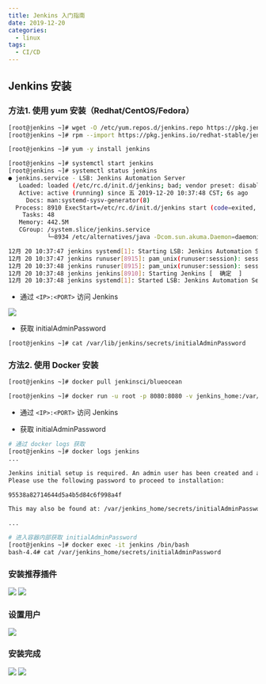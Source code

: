 ```yaml
---
title: Jenkins 入门指南
date: 2019-12-20
categories:
  - linux
tags:
  - CI/CD
---
```


## Jenkins 安装
### 方法1. 使用 yum 安装（Redhat/CentOS/Fedora）
```bash
[root@jenkins ~]# wget -O /etc/yum.repos.d/jenkins.repo https://pkg.jenkins.io/redhat-stable/jenkins.repo
[root@jenkins ~]# rpm --import https://pkg.jenkins.io/redhat-stable/jenkins.io.key

[root@jenkins ~]# yum -y install jenkins

[root@jenkins ~]# systemctl start jenkins
[root@jenkins ~]# systemctl status jenkins
● jenkins.service - LSB: Jenkins Automation Server
   Loaded: loaded (/etc/rc.d/init.d/jenkins; bad; vendor preset: disabled)
   Active: active (running) since 五 2019-12-20 10:37:48 CST; 6s ago
     Docs: man:systemd-sysv-generator(8)
  Process: 8910 ExecStart=/etc/rc.d/init.d/jenkins start (code=exited, status=0/SUCCESS)
    Tasks: 48
   Memory: 442.5M
   CGroup: /system.slice/jenkins.service
           └─8934 /etc/alternatives/java -Dcom.sun.akuma.Daemon=daemonized -Djava.awt.headless=true -DJENKINS_HOME=/var/lib/jenkins -jar /usr/lib/jenkins/jenkins.war --logfile=/var/log/jen...

12月 20 10:37:47 jenkins systemd[1]: Starting LSB: Jenkins Automation Server...
12月 20 10:37:47 jenkins runuser[8915]: pam_unix(runuser:session): session opened for user jenkins by (uid=0)
12月 20 10:37:48 jenkins runuser[8915]: pam_unix(runuser:session): session closed for user jenkins
12月 20 10:37:48 jenkins jenkins[8910]: Starting Jenkins [  确定  ]
12月 20 10:37:48 jenkins systemd[1]: Started LSB: Jenkins Automation Server.
```
- 通过 `<IP>:<PORT>` 访问 Jenkins

![](/resources/jenkins/jenkins_01.png)

- 获取 initialAdminPassword

```bash
[root@jenkins ~]# cat /var/lib/jenkins/secrets/initialAdminPassword
```


### 方法2. 使用 Docker 安装

```bash
[root@jenkins ~]# docker pull jenkinsci/blueocean

[root@jenkins ~]# docker run -u root -p 8080:8080 -v jenkins_home:/var/jenkins_home -v /var/run/docker.sock:/var/run/docker.sock -v "$HOME":/home --name jenkins -d jenkinsci/blueocean
```

- 通过 `<IP>:<PORT>` 访问 Jenkins

- 获取 initialAdminPassword

```bash
# 通过 docker logs 获取
[root@jenkins ~]# docker logs jenkins
...

Jenkins initial setup is required. An admin user has been created and a password generated.
Please use the following password to proceed to installation:

95538a82714644d5a4b5d84c6f998a4f

This may also be found at: /var/jenkins_home/secrets/initialAdminPassword

...
```

```bash
# 进入容器内部获取 initialAdminPassword
[root@jenkins ~]# docker exec -it jenkins /bin/bash
bash-4.4# cat /var/jenkins_home/secrets/initialAdminPassword
```

### 安装推荐插件

![](/resources/jenkins/jenkins_02.png)
![](/resources/jenkins/jenkins_03.png)

### 设置用户
![](/resources/jenkins/jenkins_04.png)

### 安装完成

![](/resources/jenkins/jenkins_05.png)
![](/resources/jenkins/jenkins_06.png)

